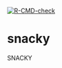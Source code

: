 <!-- badges: start -->
[![R-CMD-check](https://github.com/rituroy/snacky/actions/workflows/R-CMD-check.yaml/badge.svg)](https://github.com/rituroy/snacky/actions/workflows/R-CMD-check.yaml)
<!-- badges: end -->

# snacky

SNACKY
